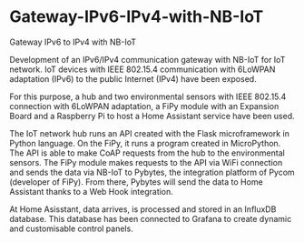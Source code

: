 # Gateway-IPv6-IPv4-with-NB-IoT
Gateway IPv6 to IPv4 with NB-IoT

Development of an IPv6/IPv4 communication gateway with NB-IoT for IoT network. IoT devices with IEEE 802.15.4 communication with 6LoWPAN adaptation (IPv6) to the public Internet (IPv4) have been exposed.

For this purpose, a hub and two environmental sensors with IEEE 802.15.4 connection with 6LoWPAN adaptation, a FiPy module with an Expansion Board and a Raspberry Pi to host a Home Assistant service have been used.

The IoT network hub runs an API created with the Flask microframework in Python language. On the FiPy, it runs a program created in MicroPython. The API is able to make CoAP requests from the hub to the environmental sensors. The FiPy module makes requests to the API via WiFi connection and sends the data via NB-IoT to Pybytes, the integration platform of Pycom (developer of FiPy). From there, Pybytes will send the data to Home Assistant thanks to a Web Hook integration.

At Home Asisstant, data arrives, is processed and stored in an InfluxDB database. This database has been connected to Grafana to create dynamic and customisable control panels.
